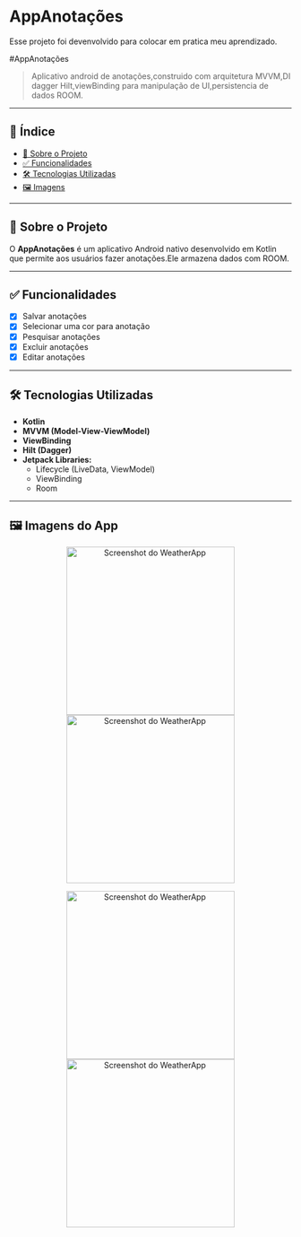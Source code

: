 
# AppAnotações

Esse projeto foi devenvolvido para colocar em pratica meu aprendizado.

#AppAnotações

> Aplicativo android de anotações,construido com arquitetura MVVM,DI dagger Hilt,viewBinding para manipulação de UI,persistencia de dados ROOM.

---

## 📌 Índice

- [📖 Sobre o Projeto](#-sobre-o-projeto)
- [✅ Funcionalidades](#-funcionalidades)
- [🛠️ Tecnologias Utilizadas](#️-tecnologias-utilizadas)
- [🖼️ Imagens](#️-imagens-ou-demonstração)
---

## 📖 Sobre o Projeto
O **AppAnotações** é um aplicativo Android nativo desenvolvido em Kotlin que permite aos usuários fazer anotações.Ele armazena dados com ROOM.


---

## ✅ Funcionalidades

- [x] Salvar anotações
- [x] Selecionar uma cor para anotação
- [x] Pesquisar anotações
- [X] Excluir anotações
- [X] Editar anotações
---

## 🛠️ Tecnologias Utilizadas

- **Kotlin**
- **MVVM (Model-View-ViewModel)**
- **ViewBinding**
- **Hilt (Dagger)**
- **Jetpack Libraries:**
  - Lifecycle (LiveData, ViewModel)
  - ViewBinding
  - Room
---
## 🖼️ Imagens do App
<p align="center">
  <img src="https://drive.google.com/uc?export=view&id=1dDzPGMjd7KeTYW6IKxpaR0vu-XOV05Q6" alt="Screenshot do WeatherApp" width="300"/>
  <img src="https://drive.google.com/uc?export=view&id=1Hysc1Gp-zfRmRWnW81bnvBCmJ7Fk5plI" alt="Screenshot do WeatherApp" width="300"/>
</p>
<p align="center">
   <img src="https://drive.google.com/uc?export=view&id=1o7uvrYIGQ-oGPri0oxvoHTig5ErwxgLM" alt="Screenshot do WeatherApp" width="300"/>
  <img src="https://drive.google.com/uc?export=view&id=1bNxI-f8n010S4NLxSOvL-LAISixMD1is" alt="Screenshot do WeatherApp" width="300"/>
</p>


